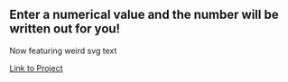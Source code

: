 ## Enter a numerical value and the number will be written out for you!

Now featuring weird svg text

[Link to Project](https://number-say.vercel.app/)
